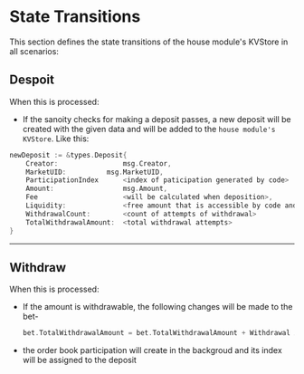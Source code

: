 # **State Transitions**

This section defines the state transitions of the house module's KVStore in all scenarios:

## **Despoit**

When this is processed:

- If the sanoity checks for making a deposit passes, a new deposit will be created with the given data and will be added to the `house module's KVStore`. Like this:

```go
newDeposit := &types.Deposit{
    Creator:                msg.Creator,
    MarketUID:          msg.MarketUID,
    ParticipationIndex      <index of paticipation generated by code>
    Amount:                 msg.Amount,
    Fee                     <will be calculated when deposition>,
    Liquidity:              <free amount that is accessible by code and depositor>,
    WithdrawalCount:        <count of attempts of withdrawal>
    TotalWithdrawalAmount:  <total withdrawal attempts>
}
```

---

## **Withdraw**

When this  is processed:

- If the amount is withdrawable, the following changes will be made to the bet-

    ```go
    bet.TotalWithdrawalAmount = bet.TotalWithdrawalAmount + Withdrawal Amount
    ```

- the order book participation will create in the backgroud and its index will be assigned to the deposit
